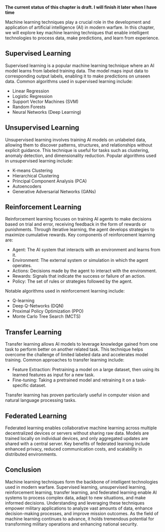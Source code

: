 **The current status of this chapter is draft. I will finish it later when I have time**

Machine learning techniques play a crucial role in the development and application of artificial intelligence (AI) in modern warfare. In this chapter, we will explore key machine learning techniques that enable intelligent technologies to process data, make predictions, and learn from experience.

Supervised Learning
-------------------

Supervised learning is a popular machine learning technique where an AI model learns from labeled training data. The model maps input data to corresponding output labels, enabling it to make predictions on unseen data. Common algorithms used in supervised learning include:

* Linear Regression
* Logistic Regression
* Support Vector Machines (SVM)
* Random Forests
* Neural Networks (Deep Learning)

Unsupervised Learning
---------------------

Unsupervised learning involves training AI models on unlabeled data, allowing them to discover patterns, structures, and relationships without explicit guidance. This technique is useful for tasks such as clustering, anomaly detection, and dimensionality reduction. Popular algorithms used in unsupervised learning include:

* K-means Clustering
* Hierarchical Clustering
* Principal Component Analysis (PCA)
* Autoencoders
* Generative Adversarial Networks (GANs)

Reinforcement Learning
----------------------

Reinforcement learning focuses on training AI agents to make decisions based on trial and error, receiving feedback in the form of rewards or punishments. Through iterative learning, the agent develops strategies to maximize cumulative rewards. Key components of reinforcement learning are:

* Agent: The AI system that interacts with an environment and learns from it.
* Environment: The external system or simulation in which the agent operates.
* Actions: Decisions made by the agent to interact with the environment.
* Rewards: Signals that indicate the success or failure of an action.
* Policy: The set of rules or strategies followed by the agent.

Notable algorithms used in reinforcement learning include:

* Q-learning
* Deep Q-Networks (DQN)
* Proximal Policy Optimization (PPO)
* Monte Carlo Tree Search (MCTS)

Transfer Learning
-----------------

Transfer learning allows AI models to leverage knowledge gained from one task to perform better on another related task. This technique helps overcome the challenge of limited labeled data and accelerates model training. Common approaches to transfer learning include:

* Feature Extraction: Pretraining a model on a large dataset, then using its learned features as input for a new task.
* Fine-tuning: Taking a pretrained model and retraining it on a task-specific dataset.

Transfer learning has proven particularly useful in computer vision and natural language processing tasks.

Federated Learning
------------------

Federated learning enables collaborative machine learning across multiple decentralized devices or servers without sharing raw data. Models are trained locally on individual devices, and only aggregated updates are shared with a central server. Key benefits of federated learning include enhanced privacy, reduced communication costs, and scalability in distributed environments.

Conclusion
----------

Machine learning techniques form the backbone of intelligent technologies used in modern warfare. Supervised learning, unsupervised learning, reinforcement learning, transfer learning, and federated learning enable AI systems to process complex data, adapt to new situations, and make informed decisions. Understanding and leveraging these techniques empower military applications to analyze vast amounts of data, enhance decision-making processes, and improve mission outcomes. As the field of machine learning continues to advance, it holds tremendous potential for transforming military operations and enhancing national security.
